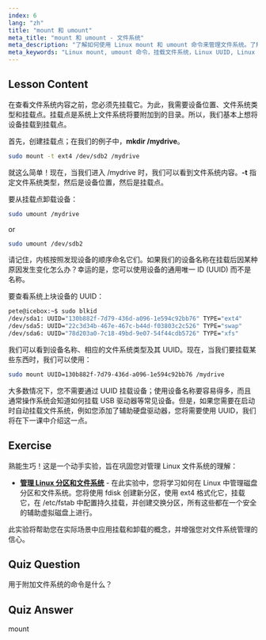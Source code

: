 ```yaml
---
index: 6
lang: "zh"
title: "mount 和 umount"
meta_title: "mount 和 umount - 文件系统"
meta_description: "了解如何使用 Linux mount 和 umount 命令来管理文件系统。了解设备挂载、卸载以及 UUID，适合初学者。"
meta_keywords: "Linux mount, umount 命令，挂载文件系统，Linux UUID, Linux 初学者，Linux 教程，挂载点，Linux 指南"
---
```


## Lesson Content

在查看文件系统内容之前，您必须先挂载它。为此，我需要设备位置、文件系统类型和挂载点。挂载点是系统上文件系统将要附加到的目录。所以，我们基本上想将设备挂载到挂载点。

首先，创建挂载点；在我们的例子中，**mkdir /mydrive**。

```bash
sudo mount -t ext4 /dev/sdb2 /mydrive
```

就这么简单！现在，当我们进入 /mydrive 时，我们可以看到文件系统内容。**-t** 指定文件系统类型，然后是设备位置，然后是挂载点。

要从挂载点卸载设备：

```bash
sudo umount /mydrive
```

or

```bash
sudo umount /dev/sdb2
```

请记住，内核按照发现设备的顺序命名它们。如果我们的设备名称在挂载后因某种原因发生变化怎么办？幸运的是，您可以使用设备的通用唯一 ID (UUID) 而不是名称。

要查看系统上块设备的 UUID：

```bash
pete@icebox:~$ sudo blkid
/dev/sda1: UUID="130b882f-7d79-436d-a096-1e594c92bb76" TYPE="ext4"
/dev/sda5: UUID="22c3d34b-467e-467c-b44d-f03803c2c526" TYPE="swap"
/dev/sda6: UUID="78d203a0-7c18-49bd-9e07-54f44cdb5726" TYPE="xfs"
```

我们可以看到设备名称、相应的文件系统类型及其 UUID。现在，当我们要挂载某些东西时，我们可以使用：

```bash
sudo mount UUID=130b882f-7d79-436d-a096-1e594c92bb76 /mydrive
```

大多数情况下，您不需要通过 UUID 挂载设备；使用设备名称要容易得多，而且通常操作系统会知道如何挂载 USB 驱动器等常见设备。但是，如果您需要在启动时自动挂载文件系统，例如您添加了辅助硬盘驱动器，您将需要使用 UUID，我们将在下一课中介绍这一点。

## Exercise

熟能生巧！这是一个动手实验，旨在巩固您对管理 Linux 文件系统的理解：

- **[管理 Linux 分区和文件系统](https://labex.io/zh/labs/comptia-manage-linux-partitions-and-filesystems-590845)** - 在此实验中，您将学习如何在 Linux 中管理磁盘分区和文件系统。您将使用 fdisk 创建新分区，使用 ext4 格式化它，挂载它，在 /etc/fstab 中配置持久挂载，并创建交换分区，所有这些都在一个安全的辅助虚拟磁盘上进行。

此实验将帮助您在实际场景中应用挂载和卸载的概念，并增强您对文件系统管理的信心。

## Quiz Question

用于附加文件系统的命令是什么？

## Quiz Answer

mount
